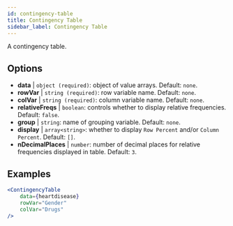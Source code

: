 ```yaml
---
id: contingency-table
title: Contingency Table
sidebar_label: Contingency Table
---
```


A contingency table.

## Options

* __data__ | `object (required)`: object of value arrays. Default: `none`.
* __rowVar__ | `string (required)`: row variable name. Default: `none`.
* __colVar__ | `string (required)`: column variable name. Default: `none`.
* __relativeFreqs__ | `boolean`: controls whether to display relative frequencies. Default: `false`.
* __group__ | `string`: name of grouping variable. Default: `none`.
* __display__ | `array<string>`: whether to display `Row Percent` and/or `Column Percent`. Default: `[]`.
* __nDecimalPlaces__ | `number`: number of decimal places for relative frequencies displayed in table. Default: `3`.


## Examples

```jsx live
<ContingencyTable
    data={heartdisease} 
    rowVar="Gender"
    colVar="Drugs"
/>
```
